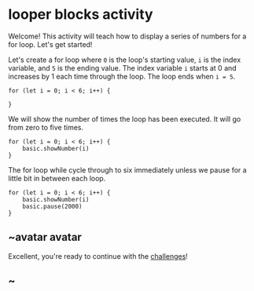 # looper blocks activity

Welcome! This activity will teach how to display a series of numbers for a for loop. Let's get started!

Let's create a for loop where `0` is the loop's starting value, `i` is the index variable, and `5` is the ending value. The index variable `i` starts at 0 and increases by 1 each time through the loop. The loop ends when `i = 5`.


```blocks
for (let i = 0; i < 6; i++) {
    
}
```

We will show the number of times the loop has been executed. It will go from zero to five times.

```blocks
for (let i = 0; i < 6; i++) {
    basic.showNumber(i)
}
```

The for loop while cycle through to six immediately unless we pause for a little bit in between each loop.

```blocks
for (let i = 0; i < 6; i++) {
    basic.showNumber(i)
    basic.pause(2000)
}
```

## ~avatar avatar

Excellent, you're ready to continue with the [challenges](/lessons/looper/challenges)!

## ~

